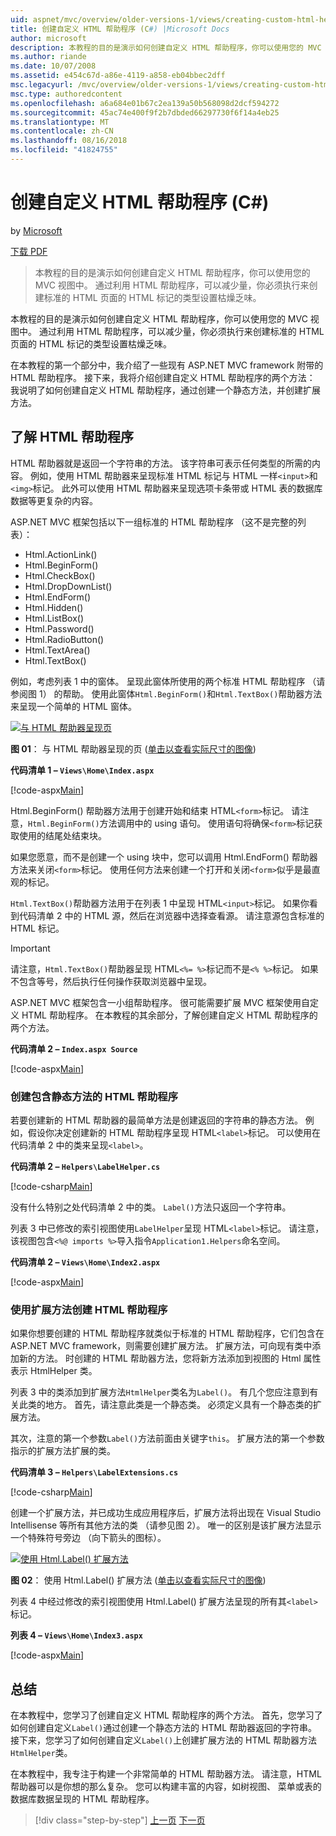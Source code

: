 ```yaml
---
uid: aspnet/mvc/overview/older-versions-1/views/creating-custom-html-helpers-cs
title: 创建自定义 HTML 帮助程序 (C#) |Microsoft Docs
author: microsoft
description: 本教程的目的是演示如何创建自定义 HTML 帮助程序，你可以使用您的 MVC 视图中。 通过利用 HTML 帮助器...
ms.author: riande
ms.date: 10/07/2008
ms.assetid: e454c67d-a86e-4119-a858-eb04bbec2dff
msc.legacyurl: /mvc/overview/older-versions-1/views/creating-custom-html-helpers-cs
msc.type: authoredcontent
ms.openlocfilehash: a6a684e01b67c2ea139a50b568098d2dcf594272
ms.sourcegitcommit: 45ac74e400f9f2b7dbded66297730f6f14a4eb25
ms.translationtype: MT
ms.contentlocale: zh-CN
ms.lasthandoff: 08/16/2018
ms.locfileid: "41824755"
---
```

<a name="creating-custom-html-helpers-c"></a>创建自定义 HTML 帮助程序 (C#)
====================
by [Microsoft](https://github.com/microsoft)

[下载 PDF](http://download.microsoft.com/download/1/1/f/11f721aa-d749-4ed7-bb89-a681b68894e6/ASPNET_MVC_Tutorial_9_CS.pdf)

> 本教程的目的是演示如何创建自定义 HTML 帮助程序，你可以使用您的 MVC 视图中。 通过利用 HTML 帮助程序，可以减少量，你必须执行来创建标准的 HTML 页面的 HTML 标记的类型设置枯燥乏味。


本教程的目的是演示如何创建自定义 HTML 帮助程序，你可以使用您的 MVC 视图中。 通过利用 HTML 帮助程序，可以减少量，你必须执行来创建标准的 HTML 页面的 HTML 标记的类型设置枯燥乏味。

在本教程的第一个部分中，我介绍了一些现有 ASP.NET MVC framework 附带的 HTML 帮助程序。 接下来，我将介绍创建自定义 HTML 帮助程序的两个方法： 我说明了如何创建自定义 HTML 帮助程序，通过创建一个静态方法，并创建扩展方法。

## <a name="understanding-html-helpers"></a>了解 HTML 帮助程序

HTML 帮助器就是返回一个字符串的方法。 该字符串可表示任何类型的所需的内容。 例如，使用 HTML 帮助器来呈现标准 HTML 标记与 HTML 一样`<input>`和`<img>`标记。 此外可以使用 HTML 帮助器来呈现选项卡条带或 HTML 表的数据库数据等更复杂的内容。

ASP.NET MVC 框架包括以下一组标准的 HTML 帮助程序 （这不是完整的列表）：

- Html.ActionLink()
- Html.BeginForm()
- Html.CheckBox()
- Html.DropDownList()
- Html.EndForm()
- Html.Hidden()
- Html.ListBox()
- Html.Password()
- Html.RadioButton()
- Html.TextArea()
- Html.TextBox()

例如，考虑列表 1 中的窗体。 呈现此窗体所使用的两个标准 HTML 帮助程序 （请参阅图 1） 的帮助。 使用此窗体`Html.BeginForm()`和`Html.TextBox()`帮助器方法来呈现一个简单的 HTML 窗体。


[![与 HTML 帮助器呈现页](creating-custom-html-helpers-cs/_static/image2.png)](creating-custom-html-helpers-cs/_static/image1.png)

**图 01**： 与 HTML 帮助器呈现的页 ([单击以查看实际尺寸的图像](creating-custom-html-helpers-cs/_static/image3.png))


**代码清单 1 – `Views\Home\Index.aspx`**

[!code-aspx[Main](creating-custom-html-helpers-cs/samples/sample1.aspx)]

Html.BeginForm() 帮助器方法用于创建开始和结束 HTML`<form>`标记。 请注意，`Html.BeginForm()`方法调用中的 using 语句。 使用语句将确保`<form>`标记获取使用的结尾处结束块。

如果您愿意，而不是创建一个 using 块中，您可以调用 Html.EndForm() 帮助器方法来关闭`<form>`标记。 使用任何方法来创建一个打开和关闭`<form>`似乎是最直观的标记。

`Html.TextBox()`帮助器方法用于在列表 1 中呈现 HTML`<input>`标记。 如果你看到代码清单 2 中的 HTML 源，然后在浏览器中选择查看源。 请注意源包含标准的 HTML 标记。

> [!IMPORTANT]
> 请注意，`Html.TextBox()`帮助器呈现 HTML`<%= %>`标记而不是`<% %>`标记。 如果不包含等号，然后执行任何操作获取浏览器中呈现。

ASP.NET MVC 框架包含一小组帮助程序。 很可能需要扩展 MVC 框架使用自定义 HTML 帮助程序。 在本教程的其余部分，了解创建自定义 HTML 帮助程序的两个方法。

**代码清单 2 – `Index.aspx Source`**

[!code-aspx[Main](creating-custom-html-helpers-cs/samples/sample2.aspx)]

### <a name="creating-html-helpers-with-static-methods"></a>创建包含静态方法的 HTML 帮助程序

若要创建新的 HTML 帮助器的最简单方法是创建返回的字符串的静态方法。 例如，假设你决定创建新的 HTML 帮助程序呈现 HTML`<label>`标记。 可以使用在代码清单 2 中的类来呈现`<label>`。

**代码清单 2 – `Helpers\LabelHelper.cs`**

[!code-csharp[Main](creating-custom-html-helpers-cs/samples/sample3.cs)]

没有什么特别之处代码清单 2 中的类。 `Label()`方法只返回一个字符串。

列表 3 中已修改的索引视图使用`LabelHelper`呈现 HTML`<label>`标记。 请注意，该视图包含`<%@ imports %>`导入指令`Application1.Helpers`命名空间。

**代码清单 2 – `Views\Home\Index2.aspx`**

[!code-aspx[Main](creating-custom-html-helpers-cs/samples/sample4.aspx)]

### <a name="creating-html-helpers-with-extension-methods"></a>使用扩展方法创建 HTML 帮助程序

如果你想要创建的 HTML 帮助程序就类似于标准的 HTML 帮助程序，它们包含在 ASP.NET MVC framework，则需要创建扩展方法。 扩展方法，可向现有类中添加新的方法。 时创建的 HTML 帮助器方法，您将新方法添加到视图的 Html 属性表示 HtmlHelper 类。

列表 3 中的类添加到扩展方法`HtmlHelper`类名为`Label()`。 有几个您应注意到有关此类的地方。 首先，请注意此类是一个静态类。 必须定义具有一个静态类的扩展方法。

其次，注意的第一个参数`Label()`方法前面由关键字`this`。 扩展方法的第一个参数指示的扩展方法扩展的类。

**代码清单 3 – `Helpers\LabelExtensions.cs`**

[!code-csharp[Main](creating-custom-html-helpers-cs/samples/sample5.cs)]

创建一个扩展方法，并已成功生成应用程序后，扩展方法将出现在 Visual Studio Intellisense 等所有其他方法的类 （请参见图 2）。 唯一的区别是该扩展方法显示一个特殊符号旁边 （向下箭头的图标）。


[![使用 Html.Label() 扩展方法](creating-custom-html-helpers-cs/_static/image5.png)](creating-custom-html-helpers-cs/_static/image4.png)

**图 02**： 使用 Html.Label() 扩展方法 ([单击以查看实际尺寸的图像](creating-custom-html-helpers-cs/_static/image6.png))


列表 4 中经过修改的索引视图使用 Html.Label() 扩展方法呈现的所有其`<label>`标记。

**列表 4 – `Views\Home\Index3.aspx`**

[!code-aspx[Main](creating-custom-html-helpers-cs/samples/sample6.aspx)]

## <a name="summary"></a>总结

在本教程中，您学习了创建自定义 HTML 帮助程序的两个方法。 首先，您学习了如何创建自定义`Label()`通过创建一个静态方法的 HTML 帮助器返回的字符串。 接下来，您学习了如何创建自定义`Label()`上创建扩展方法的 HTML 帮助器方法`HtmlHelper`类。

在本教程中，我专注于构建一个非常简单的 HTML 帮助器方法。 请注意，HTML 帮助器可以是你想的那么复杂。 您可以构建丰富的内容，如树视图、 菜单或表的数据库数据呈现的 HTML 帮助程序。

> [!div class="step-by-step"]
> [上一页](asp-net-mvc-views-overview-cs.md)
> [下一页](using-the-tagbuilder-class-to-build-html-helpers-cs.md)
